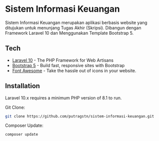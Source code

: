 # Sistem Informasi Keuangan
Sistem Informasi Keuangan merupakan aplikasi berbasis website yang ditujukan untuk menunjang Tugas Akhir (Skripsi). Dibangun dengan Framework Laravel 10 dan Menggunakan Template Bootstrap 5.

## Tech
- [Laravel 10](https://laravel.com/) - The PHP Framework for Web Artisans
- [Bootstrap 5](https://getbootstrap.com/) - Build fast, responsive sites with Bootstrap
- [Font Awesome](https://fontawesome.com/) - Take the hassle out of icons in your website.

## Installation
Laravel 10.x requires a minimum PHP version of 8.1 to run.

Git Clone:
```sh
git clone https://github.com/putragstn/sistem-informasi-keuangan.git
```

Composer Update:
```sh
composer update
```
